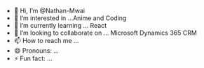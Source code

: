 - 👋 Hi, I’m @Nathan-Mwai
- 👀 I’m interested in ...Anime and Coding
- 🌱 I’m currently learning ... React
- 💞️ I’m looking to collaborate on ... Microsoft Dynamics 365 CRM
- 📫 How to reach me ...
- 😄 Pronouns: ...
- ⚡ Fun fact: ...

<!---
Nathan-Mwai/Nathan-Mwai is a ✨ special ✨ repository because its `README.md` (this file) appears on your GitHub profile.
You can click the Preview link to take a look at your changes.
--->
